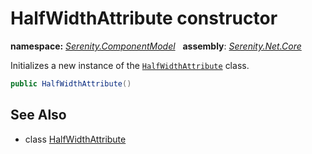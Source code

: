 # HalfWidthAttribute constructor
**namespace:** *[Serenity.ComponentModel](../../README.md#serenity.componentmodel-namespace)*   **assembly**: *[Serenity.Net.Core](../../README.md)*

Initializes a new instance of the [`HalfWidthAttribute`](../HalfWidthAttribute.md) class.

```csharp
public HalfWidthAttribute()
```

## See Also

* class [HalfWidthAttribute](../HalfWidthAttribute.md)